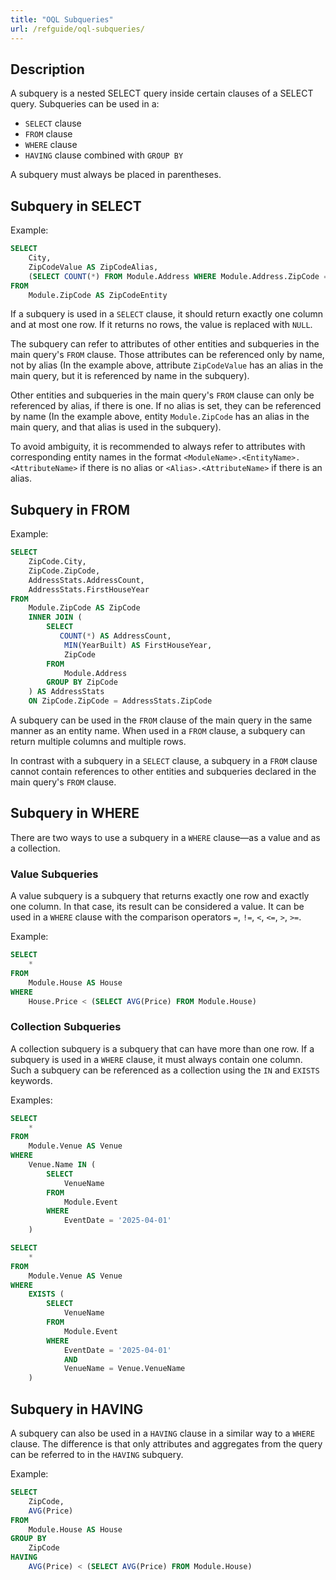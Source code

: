 ```yaml
---
title: "OQL Subqueries"
url: /refguide/oql-subqueries/
---
```


## Description

A subquery is a nested SELECT query inside certain clauses of a SELECT query. Subqueries can be used in a:

* `SELECT` clause
* `FROM` clause
* `WHERE` clause
* `HAVING` clause combined with `GROUP BY`

A subquery must always be placed in parentheses.

## Subquery in SELECT

Example:

```sql {linenos=false}
SELECT
    City,
    ZipCodeValue AS ZipCodeAlias,
    (SELECT COUNT(*) FROM Module.Address WHERE Module.Address.ZipCode = ZipCodeEntity.ZipCodeValue) AS NumberOfAddresses
FROM
    Module.ZipCode AS ZipCodeEntity
```

If a subquery is used in a `SELECT` clause, it should return exactly one column and at most one row. If it returns no rows, the value is replaced with `NULL`.

The subquery can refer to attributes of other entities and subqueries in the main query's `FROM` clause. Those attributes can be referenced only by name, not by alias (In the example above, attribute `ZipCodeValue` has an alias in the main query, but it is referenced by name in the subquery).

Other entities and subqueries in the main query's `FROM` clause can only be referenced by alias, if there is one. If no alias is set, they can be referenced by name (In the example above, entity `Module.ZipCode` has an alias in the main query, and that alias is used in the subquery).

To avoid ambiguity, it is recommended to always refer to attributes with corresponding entity names in the format `<ModuleName>.<EntityName>.<AttributeName>` if there is no alias or `<Alias>.<AttributeName>` if there is an alias.

## Subquery in FROM

Example:

```sql {linenos=false}
SELECT
    ZipCode.City,
    ZipCode.ZipCode,
    AddressStats.AddressCount,
    AddressStats.FirstHouseYear
FROM
    Module.ZipCode AS ZipCode
    INNER JOIN (
        SELECT
           COUNT(*) AS AddressCount,
            MIN(YearBuilt) AS FirstHouseYear,
            ZipCode
        FROM
            Module.Address
        GROUP BY ZipCode
    ) AS AddressStats
    ON ZipCode.ZipCode = AddressStats.ZipCode
```

A subquery can be used in the `FROM` clause of the main query in the same manner as an entity name. When used in a `FROM` clause, a subquery can return multiple columns and multiple rows.

In contrast with a subquery in a `SELECT` clause, a subquery in a `FROM` clause cannot contain references to other entities and subqueries declared in the main query's `FROM` clause.

## Subquery in WHERE

There are two ways to use a subquery in a `WHERE` clause—as a value and as a collection.

### Value Subqueries

A value subquery is a subquery that returns exactly one row and exactly one column. In that case, its result can be considered a value. It can be used in a `WHERE` clause with the comparison operators `=`, `!=`, `<`, `<=`, `>`, `>=`.

Example:

```sql {linenos=false}
SELECT
    *
FROM
    Module.House AS House
WHERE
    House.Price < (SELECT AVG(Price) FROM Module.House)
```

### Collection Subqueries

A collection subquery is a subquery that can have more than one row. If a subquery is used in a `WHERE` clause, it must always contain one column. Such a subquery can be referenced as a collection using the `IN` and `EXISTS` keywords.

Examples:

```sql {linenos=false}
SELECT
    *
FROM
    Module.Venue AS Venue
WHERE
    Venue.Name IN (
        SELECT
            VenueName
        FROM
            Module.Event
        WHERE
            EventDate = '2025-04-01'
    )
```

```sql {linenos=false}
SELECT
    *
FROM
    Module.Venue AS Venue
WHERE
    EXISTS (
        SELECT
            VenueName
        FROM
            Module.Event
        WHERE
            EventDate = '2025-04-01'
            AND
            VenueName = Venue.VenueName
    )
```

## Subquery in HAVING

A subquery can also be used in a `HAVING` clause in a similar way to a `WHERE` clause. The difference is that only attributes and aggregates from the query can be referred to in the `HAVING` subquery.

Example:

```sql {linenos=false}
SELECT
    ZipCode,
    AVG(Price)
FROM
    Module.House AS House
GROUP BY
    ZipCode
HAVING
    AVG(Price) < (SELECT AVG(Price) FROM Module.House)
```
